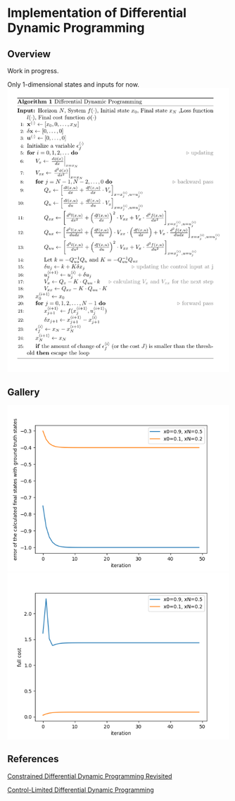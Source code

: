 # Implementation of Differential Dynamic Programming
## Overview
Work in progress. 

Only 1-dimensional states and inputs for now.
![pseudocode](./pcode.png)
## Gallery
![Errors](./Figure_1.png)
![Costs](./Figure_2.png)
## References
[Constrained Differential Dynamic Programming Revisited](https://arxiv.org/abs/2005.00985)

[Control-Limited Differential Dynamic Programming](https://homes.cs.washington.edu/~todorov/papers/TassaICRA14.pdf)